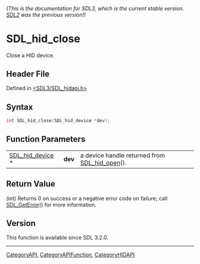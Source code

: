 ###### (This is the documentation for SDL3, which is the current stable version. [SDL2](https://wiki.libsdl.org/SDL2/) was the previous version!)
# SDL_hid_close

Close a HID device.

## Header File

Defined in [<SDL3/SDL_hidapi.h>](https://github.com/libsdl-org/SDL/blob/main/include/SDL3/SDL_hidapi.h)

## Syntax

```c
int SDL_hid_close(SDL_hid_device *dev);
```

## Function Parameters

|                                    |         |                                                               |
| ---------------------------------- | ------- | ------------------------------------------------------------- |
| [SDL_hid_device](SDL_hid_device) * | **dev** | a device handle returned from [SDL_hid_open](SDL_hid_open)(). |

## Return Value

(int) Returns 0 on success or a negative error code on failure; call
[SDL_GetError](SDL_GetError)() for more information.

## Version

This function is available since SDL 3.2.0.

----
[CategoryAPI](CategoryAPI), [CategoryAPIFunction](CategoryAPIFunction), [CategoryHIDAPI](CategoryHIDAPI)

